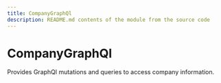 ```yaml
---
title: CompanyGraphQl
description: README.md contents of the module from the source code
---
```


# CompanyGraphQl

Provides GraphQl mutations and queries to access company information.
